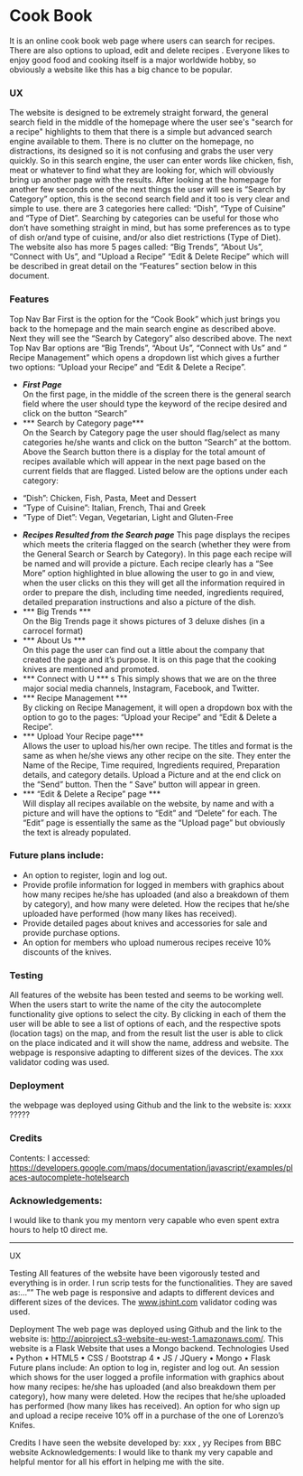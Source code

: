 # Cook Book
 
It is an online cook book web page where users can search for recipes. There are also options to upload, edit and delete recipes .
Everyone likes to enjoy good food and cooking itself is a major worldwide hobby, so obviously a website like this has a big chance to be popular.


### UX
The website is designed to be extremely straight forward, the general search field in the middle of the homepage where the user see's "search for a recipe" highlights to them that there is a simple but advanced search engine available to them. There is no clutter on the homepage, no distractions, its designed so it is not confusing and grabs the user very quickly.  So in this search engine, the user can enter words like chicken, fish, meat or whatever to find what they are looking for, which will obviously bring up another page with the results. 
After looking at the homepage for another few seconds one of the next things the user will see is “Search by Category” option, this is the second search field and it too is very clear and simple to use.  there are 3 categories here called: “Dish”, “Type of Cuisine” and “Type of Diet”. Searching by categories can be useful for those who don’t have something straight in mind, but has some preferences as to type of dish or/and type of cuisine, and/or also diet restrictions (Type of Diet).  
The website also has more 5 pages called: “Big Trends”, “About Us”, “Connect with Us”, and “Upload a Recipe” “Edit & Delete Recipe” which will be described in great detail on the “Features” section below in this document.


### Features
Top Nav Bar 
First is the option for the “Cook Book” which just brings you back to the homepage and the main search engine as described above.  Next they will see the “Search by Category” also described above.
The next Top Nav Bar options are “Big Trends”, “About Us”, “Connect with Us” and “ Recipe Management” which opens a dropdown list which gives a further two options: “Upload your Recipe” and “Edit & Delete a Recipe”.

* ***First Page***  
On the first page, in the middle of the screen there is the general search field where the user should type the keyword of the recipe desired and click on the button “Search”
* ***  Search by Category page***  
On the Search by Category page the user should flag/select as many categories he/she wants and click on the button “Search” at the bottom. Above the Search button there is a display for the total amount of recipes available which will appear in the next page based on the current fields that are flagged.
Listed below are the options under each category:
 - “Dish”: Chicken, Fish, Pasta, Meet and Dessert
 - “Type of Cuisine”: Italian, French, Thai and Greek
 - “Type of Diet”: Vegan, Vegetarian, Light and Gluten-Free
* ***Recipes Resulted from the Search page***
This page displays the recipes which meets the criteria flagged on the search (whether they were from the General Search or Search by Category). In this page each recipe will be named and will provide a picture. Each recipe clearly has a “See More” option highlighted in blue allowing the user to go in and view, when the user clicks on this they will get all the information required in order to prepare the dish, including time needed, ingredients required, detailed preparation instructions and also a picture of the dish. 
* ***  Big Trends ***  
On the Big Trends page it shows pictures of 3 deluxe dishes (in a carrocel format)
* ***  About Us ***  
On this page the user can find out a little about the company that created the page and it’s purpose. It is on this page that the cooking knives are mentioned and promoted.
* ***  Connect with U ***  s
This simply shows that we are on the three major social media channels, Instagram, Facebook, and Twitter. 
* ***  Recipe Management ***  
By clicking on Recipe Management, it will open a dropdown box with the option to go to the pages: “Upload your Recipe” and “Edit & Delete a Recipe”.
* ***  Upload Your Recipe page***  
Allows the user to upload his/her own recipe. The titles and format is the same as when he/she views any other recipe on the site. They enter the Name of the Recipe, Time required, Ingredients required, Preparation details, and category details.  Upload a Picture and at the end click on the “Send” button. Then the “           Save” button will appear in green.
* ***  “Edit & Delete a Recipe” page ***   
Will display all recipes available on the website, by name and with a picture and will have the options to “Edit” and “Delete” for each. The “Edit” page is essentially the same as the “Upload page” but obviously the text is already populated. 
 
### Future plans include:
* An option to register, login and log out. 
* Provide profile information for logged in members with graphics about how many recipes he/she has uploaded (and also a breakdown of them by category), and how many were deleted. How the recipes that he/she uploaded have performed (how many likes has received).
* Provide detailed pages about knives and accessories for sale and provide purchase options.
* An option for members who upload numerous recipes receive 10% discounts of the knives.

### Testing
All features of the website has been tested and seems to be working well.
When the users start to write the name of the city the autocomplete functionality give options to select the city. 
By clicking in each of them the user will be able to see a list of options of each, and the respective spots (location tags) on the map, and
from the result list the user is able to click on the place indicated and it will show the name, address and website.
The webpage is responsive adapting to different sizes of the devices.
The xxx validator coding was used.
 
### Deployment
the webpage was deployed using Github and the link to the website is: xxxx 
?????
 
### Credits
Contents:
I accessed: https://developers.google.com/maps/documentation/javascript/examples/places-autocomplete-hotelsearch
 
### Acknowledgements:
I would like to thank you my mentorn very capable  who even spent extra hours to help t0 direct me.



-----
UX




Testing
All features of the website have been vigorously tested and everything is in order.
I run scrip tests for the functionalities. They are saved as:...”” 
The web page is responsive and adapts to different devices and different sizes of the devices. The www.jshint.com validator coding was used.

Deployment
The web page was deployed using Github and the link to the website is: http://apiproject.s3-website-eu-west-1.amazonaws.com/.
This website is a Flask Website that uses a Mongo backend.
Technologies Used
•	Python
•	HTML5
•	CSS / Bootstrap 4
•	JS / JQuery
•	Mongo
•	Flask
Future plans include:
An option to log in, register and log out. 
An session which shows for the user logged a profile information with graphics about how many recipes: he/she has uploaded (and also breakdown them per category), how many were deleted. How the recipes that he/she uploaded has performed (how many likes has received).
An option for who sign up and upload a recipe receive 10% off in a purchase of the one of Lorenzo’s Knifes.

Credits
I have seen the website developed by: xxx , yy
Recipes from BBC website
Acknowledgements:
I would like to thank my very capable and helpful mentor for all his effort in helping me with the site.
